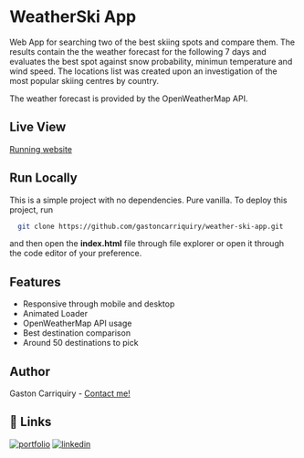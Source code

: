 
# WeatherSki App

Web App for searching two of the best skiing spots and compare them. The results contain the the weather forecast for the following 7 days and evaluates the best spot against snow probability, minimun temperature and wind speed. The locations list was created upon an investigation of the most popular skiing centres by country. 

The weather forecast is provided by the OpenWeatherMap API.

## Live View
[Running website](http://gcarriquiry.atwebpages.com/WeatherSki/index.html)
## Run Locally

This is a simple project with no dependencies. Pure vanilla. To deploy this project, run

```bash
  git clone https://github.com/gastoncarriquiry/weather-ski-app.git
```
and then open the **index.html** file through file explorer or open it through the code editor of your preference.



## Features

- Responsive through mobile and desktop
- Animated Loader
- OpenWeatherMap API usage
- Best destination comparison
- Around 50 destinations to pick


## Author

Gaston Carriquiry - [Contact me!](mailto:gastoncarriquiry@gmail.com)


## 🔗 Links
[![portfolio](https://img.shields.io/badge/my_portfolio-000?style=for-the-badge&logo=ko-fi&logoColor=white)](http://gastoncarriquiry.glitch.me/)
[![linkedin](https://img.shields.io/badge/linkedin-0A66C2?style=for-the-badge&logo=linkedin&logoColor=white)](https://www.linkedin.com/gastoncarriquiry)
